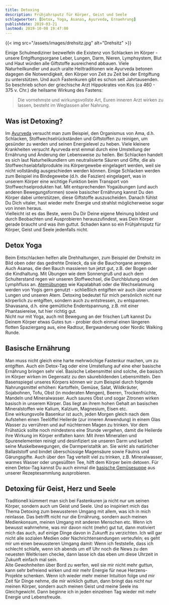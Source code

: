 ```yaml
---
title: Detoxing
description: Frühjahrsputz für Körper, Geist und Seele
schlagwoerter: [Detox, Yoga, Asanas, Ayurveda, Ernaehrung]
publishdate: 2019-03-21
lastmod: 2019-10-08 19:47:00
---
```


{{< img src="/assets/images/drehsitz.jpg" alt="Drehsitz" >}}

Einige Schulmediziner bezweifeln die Existenz von Schlacken im Körper - unsere Entgiftungsorgane Leber, Lungen, Darm, Nieren, Lymphsystem, Blut und Haut würden alle Giftstoffe ausreichend abbauen. Viele Naturheilkundler und auch uralte Heiltraditionen wie Ayurveda betonen dagegen die Notwendigkeit, den Körper von Zeit zu Zeit bei der Entgiftung zu unterstützen. Und auch Fastenkuren gibt es schon seit Jahrtausenden. So beschrieb schon der griechische Arzt Hippokrates von Kos (ca 460 - 375 v. Chr.) die heilsame Wirkung des Fastens: 

>  Die vornehmste und wirkungsvollste Art, Euren inneren Arzt wirken zu lassen, besteht im Weglassen aller Nahrung.
>

## Was ist Detoxing?

Im [Ayurveda][2] versucht man zum Beispiel, den Organismus von Ama, d.h. Schlacken, Stoffwechselrückständen und Giftstoffen zu reinigen, um gesünder zu werden und seinen Energielevel zu heben. Viele kleinere Krankheiten versucht Ayurveda erst einmal durch eine Umstellung der Ernährung und Änderung der Lebensweise zu heilen. Bei Schlacken handelt es sich laut Naturheilkundlern um neutralisierte Säuren und Gifte, die als Stoffwechselabfallprodukte ins Körpergewebe eingelagert werden, weil sie nicht vollständig  ausgeschieden werden können. Einige Schlacken werden zum Beispiel ins Bindegewebe (d.h. die Faszien) eingelagert, was in unserem Körper eine wichtige Funktion beim Transport von Stoffwechselprodukten hat. Mit entsprechenden Yogaübungen (und auch anderen Bewegungsformen) sowie basischer Ernährung kannst Du den Körper dabei unterstützen, diese Giftstoffe auszuscheiden. Danach fühlst Du Dich vitaler, hast wieder mehr Energie und strahlst möglicherweise sogar von innen heraus. <br/>
Vielleicht ist es das Beste, wenn Du Dir Deine eigene Meinung bildest und durch Beobachten und Ausprobieren herauszufindest, was Dein Körper gerade braucht und was ihm guttut. Schaden kann so ein Frühjahrsputz für Körper, Geist und Seele jedenfalls nicht.


## Detox Yoga

Beim Entschlacken helfen alle Drehhaltungen, zum Beispiel der Drehsitz im Bild oben oder das gedrehte Dreieck, da sie die Bauchorgane anregen. Auch Asanas, die den Bauch massieren tun jetzt gut, z.B. der Bogen oder die Kindhaltung. Mit Übungen wie dem Sonnengruß und auch dem Schulterstand regen wir unseren Stoffwechsel, die Durchblutung und den Lymphfluss an. [Atemübungen][3] wie Kapalabhati oder die Wechselatmung werden von Yogis gern genutzt - schließlich entgiften wir auch über unsere Lungen und unseren Atem. Detoxing bedeutet für mich persönlich nicht nur körperlich zu entgiften, sondern auch zu entstressen, zu entspannen. Shavasana, d.h. eine gemütliche Endentspannung, z.B. mit einer Phantasiereise, tut hier richtig gut. <br/>
Nicht nur mit Yoga, auch mit Bewegung an der frischen Luft kannst Du Deinem Körper etwas Gutes tun - probier doch einmal einen längeren flotten Spaziergang aus, eine Radtour, Bergwanderung oder Nordic Walking Runde.

## Basische Ernährung

Man muss nicht gleich eine harte mehrwöchige Fastenkur machen, um zu entgiften. Auch ein Detox-Tag oder eine Umstellung auf eine eher basische Ernährung bringen sehr viel. Basische Lebensmittel sind solche, die basisch im Körper wirken im Gegensatz zu den säurebildenden Lebensmitteln. Den Basenspiegel unseres Körpers können wir zum Beispiel durch folgende Nahrungsmittel erhöhen: Kartoffeln, Gemüse, Salat, Wildkräuter, Sojabohnen, Tofu, Obst (in moderaten Mengen), Beeren, Trockenfrüchte, Mandeln und Mineralwasser. Auch saures Obst und sogar Zitronen wirken basisch in unserem Körper. Das liegt an ihrem hohen Gehalt an basischen Mineralstoffen wie Kalium, Kalzium, Magnesium, Eisen etc. <br/>
Eine wirkungsvolle Basenkur ist auch, jeden Morgen gleich nach dem Aufstehen einen Teelöffel Heilerde (zur inneren Anwendung) in einem Glas Wasser zu verrühren und auf nüchternen Magen zu trinken. Vor dem Frühstück sollte noch mindestens eine Stunde vergehen, damit die Heilerde ihre Wirkung im Körper entfalten kann: Mit ihren Mineralien und Spurenelementen reinigt und desinfiziert sie unseren Darm und kurbelt seine Muskelbewegungen, die Darmperistaltik an. Sie wirkt als natürlicher Ballaststoff und bindet überschüssige Magensäure sowie Fäulnis und Gärungsgifte. Auch über den Tag verteilt viel zu trinken, z.B. Mineralwasser, warmes Wasser oder ungesüßten Tee, hilft dem Körper beim detoxen. Für einen Detox-Tag kannst Du auch einmal die [basische Gemüsesuppe][1] aus unserer Rezeptesammlung ausprobieren.


## Detoxing für Geist, Herz und Seele

Traditionell kümmert man sich bei Fastenkuren ja nicht nur um seinen Körper, sondern auch um Geist und Seele. Und so inspiriert mich das Thema Detoxing zum bewussteren Umgang mit allem, was ich in mich reinlasse. Das betrifft nicht nur die Ernährung, sondern auch meinen Medienkonsum, meinen Umgang mit anderen Menschen etc. Wenn ich bewusst wahrnehme, was mir davon nicht (mehr) gut tut, dann motiviert mich das auch, auf einige Dinge davon in Zukunft zu verzichten. Ich will gar nicht alle sozialen Medien oder Nachrichtensendungen verteufeln; es geht mir um einen bewussteren Umgang damit: Wenn ich feststelle, dass ich schlecht schlafe, wenn ich abends um elf Uhr noch die News zu den neuesten Weltkrisen checke, dann lasse ich das eben um diese Uhrzeit in Zukunft einfach mal sein. <br/>
Alte Gewohnheiten über Bord zu werfen, weil sie mir nicht mehr guttun, kann sehr befreiend wirken und mir mehr Energie für neue Herzens-Projekte schenken. Wenn ich wieder mehr meiner Intuition folge und mir Zeit für Dinge nehme, die mir wirklich guttun, dann bringt das nicht nur meinen Körper, sondern auch meinen Geist und meine Seele ins Gleichgewicht. Dann beginne ich in jeden einzelnen Tag wieder mit mehr Energie und Lebensfreude.



[1]: /rezepte/detoxsuppe
[2]: /artikel/2019/yoga-ayurveda/
[3]: /artikel/2019/pranayama/


